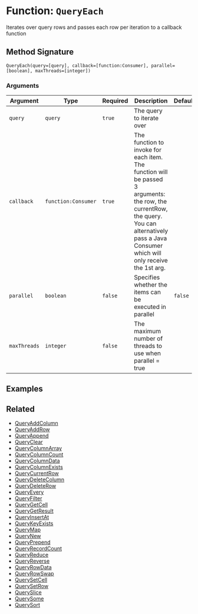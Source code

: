 [comment]: # (Note: This documentation is generated dynamically in the build process.  To modify the contents, change the javadoc on the _invoke method of the BIF class)

# Function: `QueryEach`

Iterates over query rows and passes each row per iteration to a callback function

## Method Signature

```
QueryEach(query=[query], callback=[function:Consumer], parallel=[boolean], maxThreads=[integer])
```

### Arguments


| Argument | Type | Required | Description | Default |
|----------|------|----------|-------------|---------|
| `query` | `query` | `true` | The query to iterate over |  |
| `callback` | `function:Consumer` | `true` | The function to invoke for each item. The function will be passed 3 arguments: the row, the currentRow, the query. You can alternatively pass a Java Consumer which will only receive the 1st arg. |  |
| `parallel` | `boolean` | `false` | Specifies whether the items can be executed in parallel | `false` |
| `maxThreads` | `integer` | `false` | The maximum number of threads to use when parallel = true |  |

## Examples



## Related

  * [QueryAddColumn](./QueryAddColumn.md)
  * [QueryAddRow](./QueryAddRow.md)
  * [QueryAppend](./QueryAppend.md)
  * [QueryClear](./QueryClear.md)
  * [QueryColumnArray](./QueryColumnArray.md)
  * [QueryColumnCount](./QueryColumnCount.md)
  * [QueryColumnData](./QueryColumnData.md)
  * [QueryColumnExists](./QueryColumnExists.md)
  * [QueryCurrentRow](./QueryCurrentRow.md)
  * [QueryDeleteColumn](./QueryDeleteColumn.md)
  * [QueryDeleteRow](./QueryDeleteRow.md)
  * [QueryEvery](./QueryEvery.md)
  * [QueryFilter](./QueryFilter.md)
  * [QueryGetCell](./QueryGetCell.md)
  * [QueryGetResult](./QueryGetResult.md)
  * [QueryInsertAt](./QueryInsertAt.md)
  * [QueryKeyExists](./QueryKeyExists.md)
  * [QueryMap](./QueryMap.md)
  * [QueryNew](./QueryNew.md)
  * [QueryPrepend](./QueryPrepend.md)
  * [QueryRecordCount](./QueryRecordCount.md)
  * [QueryReduce](./QueryReduce.md)
  * [QueryReverse](./QueryReverse.md)
  * [QueryRowData](./QueryRowData.md)
  * [QueryRowSwap](./QueryRowSwap.md)
  * [QuerySetCell](./QuerySetCell.md)
  * [QuerySetRow](./QuerySetRow.md)
  * [QuerySlice](./QuerySlice.md)
  * [QuerySome](./QuerySome.md)
  * [QuerySort](./QuerySort.md)
